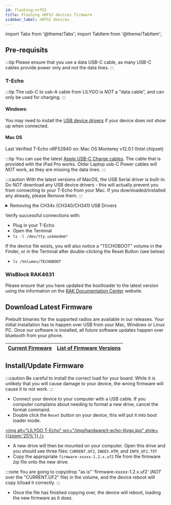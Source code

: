 ```yaml
---
id: flashing-nrf52
title: Flashing nRF52 devices firmware
sidebar_label: nRF52 devices
---
```

import Tabs from '@theme/Tabs';
import TabItem from '@theme/TabItem';

## Pre-requisits

:::tip
Please ensure that you use a data USB-C cable, as many USB-C cables provide power only and not the data lines. 
::: 

### T-Echo

:::tip
The usb-C to usb-A cable from LILYGO is *NOT* a "data cable", and can only be used for charging. 
:::


#### Windows:

You may need to install the [USB device drivers](http://www.wch-ic.com/search?q=ch340&t=downloads) if your device does not show up when connected.

#### Mac OS

Last Verified T-Echo nRF52840 on: Mac OS Monterey v12.0.1 (Intel chipset)

:::tip
You can use the latest [Apple USB-C Charge cables](https://www.apple.com/shop/product/MLL82AM/A/usb-c-charge-cable-2-m). The cable that is provided with the iPad Pro works. Older Laptop usb-C Power cables will *NOT* work, as they are missing the data lines.
:::

:::caution
With the latest versions of MacOS, the USB Serial driver is built-in. Do *NOT* download any USB device drivers - this will actually prevent you from connecting to your T-Echo from your Mac. If you downloaded/installed any already, please Remove them.
:::

<details>
  <summary>Removing the CH34x (CH340/CH341) USB Drivers</summary>
  <div>
    <div>
        If you have already downloaded/installed the MacOS WCH-IC CH340 ("CH341SER_MAC") drivers via the `CH34x_Install_V1.5.pkg`, you will have to Uninstall the kernel extension:
        <br />
        <br />
        1. Unplug your T-Echo<br />
        2. Open the Terminal and run:<br />
        3. sudo -rf /Library/Extensions/usbserial.kext`<br />
        4. Reboot
    </div>
  </div>
</details>


Verify successful connections with:

* Plug in your T-Echo
* Open the Terminal
* `ls -l /dev/tty.usbmodem*`

If the device file exists, you will also notice a "TECHOBOOT" volume in the Finder, or in the Terminal after double-clicking the Reset Button (see below) 

* `ls /Volumes/TECHOBOOT`

### WisBlock RAK4631

Please ensure that you have updated the bootloader to the latest version using the information on the [RAK Documentation Center](https://docs.rakwireless.com/Product-Categories/WisBlock/RAK4631/Quickstart/#how-to-check-if-you-have-the-updated-rak4631-bootloader) website.
## Download Latest Firmware

Prebuilt binaries for the supported radios are available in our releases. Your initial installation has to happen over USB from your Mac, Windows or Linux PC. Once our software is installed, all future software updates happen over bluetooth from your phone.

<!--- TODO I'd like to create prettier buttons for this than just a table --->
| [Current Firmware](https://github.com/meshtastic/meshtastic-device/releases/latest) | [List of Firmware Versions](https://github.com/meshtastic/meshtastic-device/releases/) |
| :--------------: | :-----------------------: |

## Install/Update Firmware
:::caution
Be careful to install the correct load for your board. While it is unlikely that you will cause damage to your device, the wrong firmware will cause it to not work.
:::


* Connect your device to your computer with a USB cable. If you computer complains about needing to format a new drive, cancel the format command.
* Double click the `Reset` button on your device, this will put it into boot loader mode.

[<img alt="LILYGO T-Echo" src="/img/hardware/t-echo-lilygo.jpg" style={{zoom:'25%'}}  />](/img/hardware/t-echo-lilygo.jpg)

* A new drive will then be mounted on your computer. Open this drive and you should see three files: `CURRENT.UF2`, `INDEX.HTM`, and `INFO_UF2.TXT`
* Copy the appropriate `firmware-xxxxx-1.2.x.uf2` file from the firmware zip file onto the new drive.

:::note
You are going to copy/drop "as is" 'firmware-xxxxx-1.2.x.uf2' (*NOT* over the "CURRENT.UF2" file) in the volume, and the device reboot will copy it/load it correctly.
:::

* Once the file has finished copying over, the device will reboot, loading the new firmware as it does.
